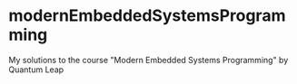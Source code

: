 # modernEmbeddedSystemsProgramming
My solutions to the course "Modern Embedded Systems Programming" by Quantum Leap
